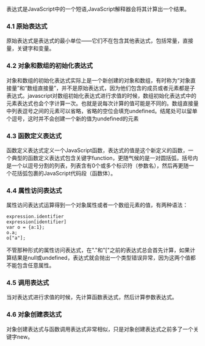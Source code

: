表达式是JavaScript中的一个短语,JavaScript解释器会将其计算出一个结果。
### 4.1 原始表达式
原始表达式是表达式的最小单位——它们不在包含其他表达式，包括常量，直接量，关键字和变量。
### 4.2 对象和数组的初始化表达式
对象和数组的初始化表达式实际上是一个新创建的对象和数组，有时称为“对象直接量”和“数组直接量”，并不是原始表达式，因为他们包含的成员或者元素都是子表达式。javascript对数组初始化表达式进行求值的时候，数组初始化表达式中的元素表达式也会个字计算一次。也就是说每次计算的值可能是不同的。数组直接量中列表逗号之间的元素可以省略，省略的空位会填充undefined。结尾处可以留单个逗号，这时并不会创建一个新的值为undefined的元素
### 4.3 函数定义表达式
函数定义表达式定义一个JavaScript函数，表达式的值是这个新定义的函数，一个典型的函数定义表达式包含关键字function，更随气候的是一对圆括弧，括号内是一个以逗号分割的列表，列表含有0个或多个标识符（参数名），然后再更随一个花括弧包裹的JavaScript代码段（函数体）。
### 4.4 属性访问表达式
属性访问表达式运算得到一个对象属性或者一个数组元素的值，有两种语法：
```
expression.identifier
expression[identifier]
var o = {a:1};
o.a;
o["a"];
```
不管那种形式的属性访问表达式，在"."和"["之前的表达式总会首先计算，如果计算结果是null或undefined，表达式就会抛出一个类型错误异常，因为这两个值都不能包含任意属性。
### 4.5 调用表达式
当对表达式进行求值的时候，先计算函数表达式，然后计算参数表达式。
### 4.6 对象创建表达式
对象创建表达式与函数调用表达式非常相似，只是对象创建表达式之前多了一个关键字new。